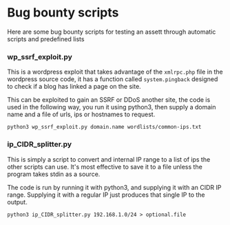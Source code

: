 # Bug bounty scripts
Here are some bug bounty scripts for testing an assett through automatic scripts and predefined lists

### wp\_ssrf\_exploit.py
This is a wordpress exploit that takes advantage of the `xmlrpc.php` file in the wordpress source code, it has a function called `system.pingback` designed to check if a blog has linked a page on the site. 

This can be exploited to gain an SSRF or DDoS another site, the code is used in the following way, you run it using python3, then supply a domain name and a file of urls, ips or hostnames to request.

`python3 wp_ssrf_exploit.py domain.name wordlists/common-ips.txt`

### ip\_CIDR\_splitter.py
This is simply a script to convert and internal IP range to a list of ips the other scripts can use. It's most effective to save it to a file unless the program takes stdin as a source.

The code is run by running it with python3, and supplying it with an CIDR IP range. Supplying it with a regular IP just produces that single IP to the output.

`python3 ip_CIDR_splitter.py 192.168.1.0/24 > optional.file`

